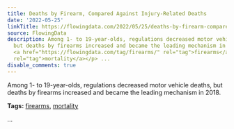 ```yaml
---
title: Deaths by Firearm, Compared Against Injury-Related Deaths
date: '2022-05-25'
linkTitle: https://flowingdata.com/2022/05/25/deaths-by-firearm-compared-against-injury-related-deaths/
source: FlowingData
description: Among 1- to 19-year-olds, regulations decreased motor vehicle deaths,
  but deaths by firearms increased and became the leading mechanism in 2018. <p><strong>Tags:</strong>
  <a href="https://flowingdata.com/tag/firearms/" rel="tag">firearms</a>, <a href="https://flowingdata.com/tag/mortality/"
  rel="tag">mortality</a></p> ...
disable_comments: true
---
```

Among 1- to 19-year-olds, regulations decreased motor vehicle deaths, but deaths by firearms increased and became the leading mechanism in 2018. <p><strong>Tags:</strong> <a href="https://flowingdata.com/tag/firearms/" rel="tag">firearms</a>, <a href="https://flowingdata.com/tag/mortality/" rel="tag">mortality</a></p> ...